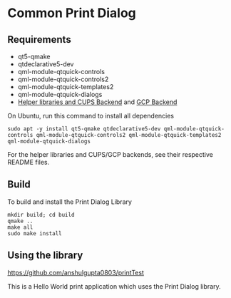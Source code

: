 # Common Print Dialog

## Requirements
- qt5-qmake
- qtdeclarative5-dev
- qml-module-qtquick-controls
- qml-module-qtquick-controls2
- qml-module-qtquick-templates2
- qml-module-qtquick-dialogs
- [Helper libraries and CUPS Backend](https://github.com/NilanjanaLodh/PrintDialog_Backend) and [GCP Backend](https://github.com/dracarys09/gcp-backend)

On Ubuntu, run this command to install all dependencies
```
sudo apt -y install qt5-qmake qtdeclarative5-dev qml-module-qtquick-controls qml-module-qtquick-controls2 qml-module-qtquick-templates2 qml-module-qtquick-dialogs
```

For the helper libraries and CUPS/GCP backends, see their respective README files.

## Build
To build and install the Print Dialog Library

```
mkdir build; cd build
qmake ..
make all
sudo make install
```

## Using the library
https://github.com/anshulgupta0803/printTest

This is a Hello World print application which uses the Print Dialog library.
